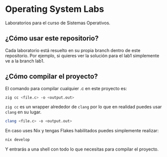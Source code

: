 # Operating System Labs

Laboratorios para el curso de Sistemas Operativos.

## ¿Cómo usar este repositorio?

Cada laboratorio está resuelto en su propia branch dentro de este repositorio.
Por ejemplo, si quieres ver la solución para el lab1 simplemente ve a la branch lab1.

## ¿Cómo compilar el proyecto?

El comando para compilar cualquier .c en este proyecto es:

```bash
zig cc <file.c> -o <output.out>
```

`zig cc` es un wrapper alrededor de `clang` por lo que en realidad puedes usar `clang` en su lugar.

```bash
clang <file.c> -o <output.out>
```

En caso uses Nix y tengas Flakes habilitados puedes simplemente realizar:

```bash
nix develop
```

Y entrarás a una shell con todo lo que necesitas para compilar el proyecto.
